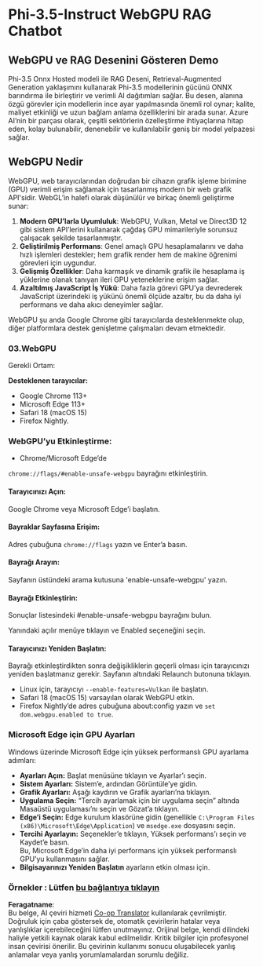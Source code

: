 <!--
CO_OP_TRANSLATOR_METADATA:
{
  "original_hash": "b62864faf628eb07f5231d4885555198",
  "translation_date": "2025-05-09T18:57:26+00:00",
  "source_file": "md/02.Application/01.TextAndChat/Phi3/WebGPUWithPhi35Readme.md",
  "language_code": "tr"
}
-->
# Phi-3.5-Instruct WebGPU RAG Chatbot

## WebGPU ve RAG Desenini Gösteren Demo

Phi-3.5 Onnx Hosted modeli ile RAG Deseni, Retrieval-Augmented Generation yaklaşımını kullanarak Phi-3.5 modellerinin gücünü ONNX barındırma ile birleştirir ve verimli AI dağıtımları sağlar. Bu desen, alanına özgü görevler için modellerin ince ayar yapılmasında önemli rol oynar; kalite, maliyet etkinliği ve uzun bağlam anlama özelliklerini bir arada sunar. Azure AI’nin bir parçası olarak, çeşitli sektörlerin özelleştirme ihtiyaçlarına hitap eden, kolay bulunabilir, denenebilir ve kullanılabilir geniş bir model yelpazesi sağlar.

## WebGPU Nedir  
WebGPU, web tarayıcılarından doğrudan bir cihazın grafik işleme birimine (GPU) verimli erişim sağlamak için tasarlanmış modern bir web grafik API'sidir. WebGL’in halefi olarak düşünülür ve birkaç önemli geliştirme sunar:

1. **Modern GPU’larla Uyumluluk**: WebGPU, Vulkan, Metal ve Direct3D 12 gibi sistem API’lerini kullanarak çağdaş GPU mimarileriyle sorunsuz çalışacak şekilde tasarlanmıştır.
2. **Geliştirilmiş Performans**: Genel amaçlı GPU hesaplamalarını ve daha hızlı işlemleri destekler; hem grafik render hem de makine öğrenimi görevleri için uygundur.
3. **Gelişmiş Özellikler**: Daha karmaşık ve dinamik grafik ile hesaplama iş yüklerine olanak tanıyan ileri GPU yeteneklerine erişim sağlar.
4. **Azaltılmış JavaScript İş Yükü**: Daha fazla görevi GPU’ya devrederek JavaScript üzerindeki iş yükünü önemli ölçüde azaltır, bu da daha iyi performans ve daha akıcı deneyimler sağlar.

WebGPU şu anda Google Chrome gibi tarayıcılarda desteklenmekte olup, diğer platformlara destek genişletme çalışmaları devam etmektedir.

### 03.WebGPU  
Gerekli Ortam:

**Desteklenen tarayıcılar:**  
- Google Chrome 113+  
- Microsoft Edge 113+  
- Safari 18 (macOS 15)  
- Firefox Nightly.

### WebGPU’yu Etkinleştirme:

- Chrome/Microsoft Edge’de  

`chrome://flags/#enable-unsafe-webgpu` bayrağını etkinleştirin.

#### Tarayıcınızı Açın:  
Google Chrome veya Microsoft Edge’i başlatın.

#### Bayraklar Sayfasına Erişim:  
Adres çubuğuna `chrome://flags` yazın ve Enter’a basın.

#### Bayrağı Arayın:  
Sayfanın üstündeki arama kutusuna 'enable-unsafe-webgpu' yazın.

#### Bayrağı Etkinleştirin:  
Sonuçlar listesindeki #enable-unsafe-webgpu bayrağını bulun.

Yanındaki açılır menüye tıklayın ve Enabled seçeneğini seçin.

#### Tarayıcınızı Yeniden Başlatın:  
Bayrağı etkinleştirdikten sonra değişikliklerin geçerli olması için tarayıcınızı yeniden başlatmanız gerekir. Sayfanın altındaki Relaunch butonuna tıklayın.

- Linux için, tarayıcıyı `--enable-features=Vulkan` ile başlatın.  
- Safari 18 (macOS 15) varsayılan olarak WebGPU etkin.  
- Firefox Nightly’de adres çubuğuna about:config yazın ve `set dom.webgpu.enabled to true`.

### Microsoft Edge için GPU Ayarları  

Windows üzerinde Microsoft Edge için yüksek performanslı GPU ayarlama adımları:

- **Ayarları Açın:** Başlat menüsüne tıklayın ve Ayarlar’ı seçin.  
- **Sistem Ayarları:** Sistem’e, ardından Görüntüle’ye gidin.  
- **Grafik Ayarları:** Aşağı kaydırın ve Grafik ayarları’na tıklayın.  
- **Uygulama Seçin:** “Tercih ayarlamak için bir uygulama seçin” altında Masaüstü uygulaması’nı seçin ve Gözat’a tıklayın.  
- **Edge’i Seçin:** Edge kurulum klasörüne gidin (genellikle `C:\Program Files (x86)\Microsoft\Edge\Application`) ve `msedge.exe` dosyasını seçin.  
- **Tercihi Ayarlayın:** Seçenekler’e tıklayın, Yüksek performans’ı seçin ve Kaydet’e basın.  
Bu, Microsoft Edge’in daha iyi performans için yüksek performanslı GPU’yu kullanmasını sağlar.  
- **Bilgisayarınızı Yeniden Başlatın** ayarların etkin olması için.

### Örnekler : Lütfen [bu bağlantıya tıklayın](https://github.com/microsoft/aitour-exploring-cutting-edge-models/tree/main/src/02.ONNXRuntime/01.WebGPUChatRAG)

**Feragatname**:  
Bu belge, AI çeviri hizmeti [Co-op Translator](https://github.com/Azure/co-op-translator) kullanılarak çevrilmiştir. Doğruluk için çaba göstersek de, otomatik çevirilerin hatalar veya yanlışlıklar içerebileceğini lütfen unutmayınız. Orijinal belge, kendi dilindeki haliyle yetkili kaynak olarak kabul edilmelidir. Kritik bilgiler için profesyonel insan çevirisi önerilir. Bu çevirinin kullanımı sonucu oluşabilecek yanlış anlamalar veya yanlış yorumlamalardan sorumlu değiliz.